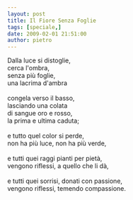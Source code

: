 ```yaml
---
layout: post
title: Il Fiore Senza Foglie
tags: [speciale,]
date: 2009-02-01 21:51:00
author: pietro
---
```

Dalla luce si distoglie,<br/>cerca l'ombra,<br/>senza più foglie,<br/>una lacrima d'ambra<br/><br/>congela verso il basso,<br/>lasciando una colata<br/>di sangue oro e rosso,<br/>la prima e ultima caduta;<br/><br/>e tutto quel color si perde,<br/>non ha più luce, non ha più verde,<br/><br/>e tutti quei raggi pianti per pietà,<br/>vengono riflessi, a quello che li dà,<br/><br/>e tutti quei sorrisi, donati con passione,<br/>vengono riflessi, temendo compassione.

